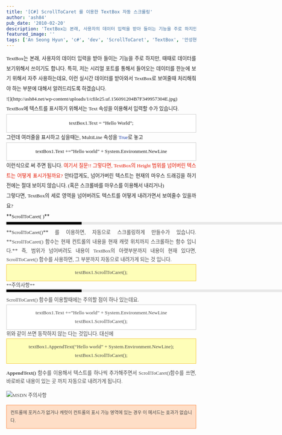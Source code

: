 ```yaml
---
title: '[C#] ScrollToCaret 를 이용한 TextBox 자동 스크롤링'
author: 'ash84'
pub_date: '2010-02-20'
description: 'TextBox는 본래, 사용자의 데이터 입력을 받아 들이는 기능을 주로 하지만, 때때로 데이터를 보기위해서 쓰이기도 합니다. 특히, 저는 시리얼 포트를 통해서 들어오는 데이터를 한눈에 보기 위해서 자주 사용하는데요,'
featured_image: ''
tags: ['An Seong Hyun', 'c#', 'dev', 'ScrollToCaret', 'TextBox', '안성현', '자동스크롤링']
---
```



<div style="TEXT-ALIGN: justify; LINE-HEIGHT: 2"><span style="FONT-SIZE: 11pt"><span style="FONT-FAMILY: Dotum">  
<span style="FONT-SIZE: 10pt"><span style="FONT-FAMILY: Dotum">TextBox는 본래, 사용자의 데이터 입력을 받아 들이는 기능을 주로 하지만, 때때로 데이터를 보기위해서 쓰이기도 합니다. 특히, 저는 시리얼 포트를 통해서 들어오는 데이터를 한눈에 보기 위해서 자주 사용하는데요, 이런 실시간 데이터를 받아와서 TextBox로 보여줄때 처리해줘야 하는 부분에 대해서 알려드리도록 하겠습니다. </span></span></span></span></div>  
<div style="TEXT-ALIGN: justify; LINE-HEIGHT: 2"><span style="FONT-SIZE: 11pt"><span style="FONT-FAMILY: Dotum">  
</span></span></div>  
<div style="TEXT-ALIGN: justify; LINE-HEIGHT: 2"><span style="FONT-SIZE: 11pt"><span style="FONT-FAMILY: Dotum"><span style="FONT-SIZE: 10pt"><span style="FONT-FAMILY: Dotum">![](http://ash84.net/wp-content/uploads/1/cfile25.uf.156091204B7F349957304E.jpg)</span></span></span></span></div>  
<div style="TEXT-ALIGN: justify; LINE-HEIGHT: 2"><font class="Apple-style-span" face="Dotum" size="4"><span class="Apple-style-span" style="LINE-HEIGHT: 28px; FONT-SIZE: 15px">  
</span></font></div>  
<div style="TEXT-ALIGN: justify; LINE-HEIGHT: 2"><span style="FONT-SIZE: 11pt"><span style="FONT-FAMILY: Dotum"><span style="FONT-SIZE: 10pt"><span style="FONT-FAMILY: Dotum">TextBox에 텍스트를 표시하기 위해서는 Text 속성을 이용해서 입력할 수가 있습니다. </span></span></span></span></div>  
<div style="TEXT-ALIGN: justify; LINE-HEIGHT: 2">  
</div>  
<div style="TEXT-ALIGN: center; LINE-HEIGHT: 2"><span style="FONT-SIZE: 11pt"><span style="FONT-FAMILY: Dotum">  
<div class="txc-textbox" style="BORDER-BOTTOM: #cbcbcb 1px solid; BORDER-LEFT: #cbcbcb 1px solid; PADDING-BOTTOM: 10px; BACKGROUND-COLOR: #ffffff; PADDING-LEFT: 10px; PADDING-RIGHT: 10px; BORDER-TOP: #cbcbcb 1px solid; BORDER-RIGHT: #cbcbcb 1px solid; PADDING-TOP: 10px"><span style="FONT-SIZE: 11pt"><span style="FONT-FAMILY: Dotum"><span style="FONT-SIZE: 10pt"><span style="FONT-FAMILY: Dotum">textBox1.Text = “Hello World”;</span></span></span></span>  
</div></span></span></div>  
<div style="TEXT-ALIGN: justify; LINE-HEIGHT: 2">  
</div>  
<div style="TEXT-ALIGN: justify; LINE-HEIGHT: 2"><span style="FONT-SIZE: 11pt"><span style="FONT-FAMILY: Dotum"><span style="FONT-SIZE: 10pt"><span style="FONT-FAMILY: Dotum">그런데 여러줄을 표시하고 싶을때는, MultiLine 속성을 </span></span><font color="#193da9"><span style="FONT-SIZE: 10pt"><span style="FONT-FAMILY: Dotum">True</span></span></font><span style="FONT-SIZE: 10pt"><span style="FONT-FAMILY: Dotum">로 놓고 </span></span></span></span></div>  
<div style="TEXT-ALIGN: justify; LINE-HEIGHT: 2">  
</div>  
<div style="TEXT-ALIGN: center; LINE-HEIGHT: 2"><span style="FONT-SIZE: 11pt"><span style="FONT-FAMILY: Dotum">  
<div class="txc-textbox" style="BORDER-BOTTOM: #cbcbcb 1px solid; BORDER-LEFT: #cbcbcb 1px solid; PADDING-BOTTOM: 10px; BACKGROUND-COLOR: #ffffff; PADDING-LEFT: 10px; PADDING-RIGHT: 10px; BORDER-TOP: #cbcbcb 1px solid; BORDER-RIGHT: #cbcbcb 1px solid; PADDING-TOP: 10px"><span style="FONT-SIZE: 11pt"><span style="FONT-FAMILY: Dotum"><span style="FONT-SIZE: 10pt"><span style="FONT-FAMILY: Dotum">textBox1.Text +=”Hello world” + System.Environment.NewLine</span></span></span></span>  
</div></span></span></div>  
<div style="TEXT-ALIGN: justify; LINE-HEIGHT: 2">  
</div>  
<div style="TEXT-ALIGN: justify; LINE-HEIGHT: 2"><span style="FONT-SIZE: 11pt"><span style="FONT-FAMILY: Dotum"><span style="FONT-SIZE: 10pt"><span style="FONT-FAMILY: Dotum">이런식으로 써 주면 됩니다. </span></span><font color="#e31600"><span style="FONT-SIZE: 10pt"><span style="FONT-FAMILY: Dotum">여기서 질문!! 그렇다면, TextBox의 Height 범위를 넘어버린 텍스트는 어떻게 표시가될까요?</span></span></font><span style="FONT-SIZE: 10pt"><span style="FONT-FAMILY: Dotum"> 안타깝게도, 넘어가버린 텍스트는 현재의 마우스 드래깅을 하기 전에는 절대 보이지 않습니다. (혹은 스크롤바를 마우스를 이용해서 내리거나)</span></span></span></span></div>  
<div style="TEXT-ALIGN: justify; LINE-HEIGHT: 2">  
</div>  
<div style="TEXT-ALIGN: justify; LINE-HEIGHT: 2"><span style="FONT-SIZE: 11pt"><span style="FONT-FAMILY: Dotum"><span style="FONT-SIZE: 10pt"><span style="FONT-FAMILY: Dotum">그렇다면, TextBox의 세로 영역을 넘어버려도 텍스트를 어떻게 내려가면서 보여줄수 있을까요?</span></span></span></span></div>  
<div style="TEXT-ALIGN: justify; LINE-HEIGHT: 2">  
</div>  
<div style="TEXT-ALIGN: justify; LINE-HEIGHT: 2">**<span style="FONT-SIZE: 11pt"><span style="FONT-FAMILY: Dotum"><span style="FONT-SIZE: 10pt"><span style="FONT-FAMILY: Dotum">ScrollToCaret( )</span></span></span></span>**</div>  
<div style="TEXT-ALIGN: justify; LINE-HEIGHT: 2">  
<div>  
<div style="BORDER-LEFT: #000000 200px solid; PADDING-BOTTOM: 3px; BACKGROUND-COLOR: #e8e8e8; PADDING-LEFT: 6px; WIDTH: 690px; PADDING-RIGHT: 6px; FONT: bold 1pt/1 나눔고딕, Sans-serif; MARGIN-BOTTOM: 10px; HEIGHT: 1px; COLOR: #fff; PADDING-TOP: 3px"><span style="FONT-SIZE: 11pt"><span style="FONT-SIZE: 10pt"><span style="FONT-SIZE: 11pt"><span style="FONT-SIZE: 10pt"><span style="FONT-SIZE: 10pt"><span style="FONT-FAMILY: Batang"><span style="FONT-SIZE: 11pt"><span style="FONT-SIZE: 1pt"></span></span></span></span></span></span></span></span></div>  
<div style="LINE-HEIGHT: 1.7"><span style="FONT-FAMILY: Dotum"><font color="#474747"><span class="Apple-style-span" style="LINE-HEIGHT: 18px; FONT-FAMILY: 굴림; COLOR: rgb(51,51,51)">**<span style="FONT-SIZE: 11pt"><span style="FONT-FAMILY: Dotum"><span style="FONT-SIZE: 10pt"><span style="FONT-FAMILY: Dotum">ScrollToCaret()</span></span></span></span>**</span><span style="FONT-SIZE: 11pt"><span style="FONT-FAMILY: Dotum"><span style="FONT-SIZE: 10pt"><span style="FONT-FAMILY: Dotum">﻿</span></span></span></span></font><span style="FONT-SIZE: 10pt"><font color="#474747"><span style="FONT-SIZE: 11pt"><span style="FONT-FAMILY: Dotum"><span style="FONT-SIZE: 10pt"><span style="FONT-FAMILY: Dotum">﻿</span></span></span></span></font><span style="FONT-FAMILY: Dotum"><font color="#474747"><span style="FONT-SIZE: 11pt"><span style="FONT-FAMILY: Dotum"><span style="FONT-SIZE: 10pt"><span style="FONT-FAMILY: Dotum">﻿ 를 이용하면, 자동으로 스크롤링하게 만들수가 있습니다. </span></span>**<span style="FONT-SIZE: 10pt"><span style="FONT-FAMILY: Dotum">ScrollToCaret() 함수는 현재 컨트롤의 내용을 현재 캐럿 위치까지 스크롤하는 함수 입니다.</span></span>**<span style="FONT-SIZE: 10pt"><span style="FONT-FAMILY: Dotum"> 즉, 범위가 넘어버려도 내용이 TextBox의 아랫부분까지 내용이 현재 있다면, ScrollToCaret() 함수를 사용하면, 그 부분까지 자동으로 내려가게 되는 것 입니다. </span></span></span></span></font></span></span></span>  
</div>  
<div style="LINE-HEIGHT: 1.7"><span style="FONT-FAMILY: Dotum"><span style="FONT-SIZE: 10pt"><span style="FONT-FAMILY: Dotum"><font color="#474747">  
</font></span></span></span></div></div></div>  
<div style="TEXT-ALIGN: center; LINE-HEIGHT: 2">  
<div>  
<div style="LINE-HEIGHT: 1.7"><span style="FONT-FAMILY: Dotum"><span style="FONT-SIZE: 10pt"><span style="FONT-FAMILY: Dotum"><font color="#474747"><span style="FONT-SIZE: 11pt"><span style="FONT-FAMILY: Dotum">  
<div class="txc-textbox" style="BORDER-BOTTOM: #f3c534 1px solid; BORDER-LEFT: #f3c534 1px solid; PADDING-BOTTOM: 10px; BACKGROUND-COLOR: #fefeb8; PADDING-LEFT: 10px; PADDING-RIGHT: 10px; BORDER-TOP: #f3c534 1px solid; BORDER-RIGHT: #f3c534 1px solid; PADDING-TOP: 10px"><span style="FONT-FAMILY: Dotum"><span style="FONT-SIZE: 10pt"><span style="FONT-FAMILY: Dotum"><font color="#474747"><span style="FONT-SIZE: 11pt"><span style="FONT-FAMILY: Dotum"><span style="FONT-SIZE: 10pt"><span style="FONT-FAMILY: Dotum">textBox1.ScrollToCaret();</span></span></span></span></font></span></span></span>  
</div></span></span></font></span></span></span></div></div></div>  
<div style="TEXT-ALIGN: justify; LINE-HEIGHT: 2">  
<div>  
<div style="LINE-HEIGHT: 1.7"><span style="FONT-FAMILY: Dotum"><span style="FONT-SIZE: 10pt"><span style="FONT-FAMILY: Dotum"><font color="#474747">  
</font></span></span></span></div>  
<div style="LINE-HEIGHT: 1.7"><span style="FONT-FAMILY: Dotum"><span style="FONT-SIZE: 10pt"><span style="FONT-FAMILY: Dotum"><font color="#474747">  
</font></span></span></span></div>  
<div style="LINE-HEIGHT: 1.7"><span style="FONT-FAMILY: Dotum"><span style="FONT-SIZE: 10pt"><span style="FONT-FAMILY: Dotum"><font color="#474747">**<span style="FONT-SIZE: 11pt"><span style="FONT-FAMILY: Dotum"><span style="FONT-SIZE: 10pt"><span style="FONT-FAMILY: Dotum">주의사항</span></span></span></span>**</font></span></span></span></div>  
<div style="LINE-HEIGHT: 1.7"><span style="FONT-FAMILY: Dotum"><span style="FONT-SIZE: 10pt"><span style="FONT-FAMILY: Dotum"><font color="#474747">  
<div>  
<div style="BORDER-LEFT: #000000 200px solid; PADDING-BOTTOM: 3px; BACKGROUND-COLOR: #e8e8e8; PADDING-LEFT: 6px; WIDTH: 690px; PADDING-RIGHT: 6px; FONT: bold 1pt/1 나눔고딕, Sans-serif; MARGIN-BOTTOM: 10px; HEIGHT: 1px; COLOR: #fff; PADDING-TOP: 3px"><span style="FONT-SIZE: 11pt"><span style="FONT-SIZE: 10pt"><span style="FONT-SIZE: 11pt"><span style="FONT-SIZE: 10pt"><span style="FONT-SIZE: 10pt"><span style="FONT-FAMILY: Batang"><span style="FONT-SIZE: 11pt"><span style="FONT-SIZE: 1pt"></span></span></span></span></span></span></span></span></div>  
<div style="LINE-HEIGHT: 1.7"><span style="FONT-FAMILY: Dotum"><font color="#474747"><span style="FONT-SIZE: 11pt"><span style="FONT-FAMILY: Dotum"><span style="FONT-SIZE: 10pt"><span style="FONT-FAMILY: Dotum">﻿</span></span></span></span></font><span style="FONT-SIZE: 10pt"><font color="#474747"><span style="FONT-SIZE: 11pt"><span style="FONT-FAMILY: Dotum"><span style="FONT-SIZE: 10pt"><span style="FONT-FAMILY: Dotum">﻿</span></span></span></span></font><span style="FONT-FAMILY: Dotum"><font color="#474747"><span style="FONT-SIZE: 11pt"><span style="FONT-FAMILY: Dotum"><span style="FONT-SIZE: 10pt"><span style="FONT-FAMILY: Dotum">﻿ScrollToCaret() 함수를 이용할때에는 주의할 점이 하나 있는데요. </span></span></span></span>  
</font></span></span></span>  
</div></div></font></span></span></span></div></div></div>  
<div style="TEXT-ALIGN: center; LINE-HEIGHT: 2">  
<div>  
<div style="LINE-HEIGHT: 1.7"><span style="FONT-FAMILY: Dotum"><span style="FONT-SIZE: 10pt"><span style="FONT-FAMILY: Dotum"><font color="#474747">  
<div>  
<div style="LINE-HEIGHT: 1.7">  
<div><span style="FONT-SIZE: 11pt"><span style="FONT-FAMILY: Dotum">  
<div class="txc-textbox" style="BORDER-BOTTOM: #cbcbcb 1px solid; BORDER-LEFT: #cbcbcb 1px solid; PADDING-BOTTOM: 10px; BACKGROUND-COLOR: #ffffff; PADDING-LEFT: 10px; PADDING-RIGHT: 10px; BORDER-TOP: #cbcbcb 1px solid; BORDER-RIGHT: #cbcbcb 1px solid; PADDING-TOP: 10px"><span style="FONT-SIZE: 11pt"><span style="FONT-FAMILY: Dotum"><span style="FONT-SIZE: 10pt"><span style="FONT-FAMILY: Dotum">textBox1.Text +=”Hello world” + System.Environment.NewLine</span></span></span></span>  
<span style="FONT-SIZE: 11pt"><span style="FONT-FAMILY: Dotum"><span style="FONT-SIZE: 10pt"><span style="FONT-FAMILY: Dotum">textBox1.ScrollToCaret();</span></span></span></span>  
</div></span></span>  
</div></div></div></font></span></span></span></div></div></div>  
<div style="TEXT-ALIGN: justify; LINE-HEIGHT: 2">  
<div>  
<div style="LINE-HEIGHT: 1.7"><span style="FONT-FAMILY: Dotum"><span style="FONT-SIZE: 10pt"><span style="FONT-FAMILY: Dotum"><font color="#474747">  
<div>  
<div style="LINE-HEIGHT: 1.7">  
<div>  
<span style="FONT-SIZE: 11pt"><span style="FONT-FAMILY: Dotum"><span style="FONT-SIZE: 10pt"><span style="FONT-FAMILY: Dotum">위와 같이 쓰면 동작하지 않는 다는 것입니다. 대신에 </span></span></span></span><span style="FONT-SIZE: 11pt"><span style="FONT-FAMILY: Dotum">  
<div class="txc-textbox" style="BORDER-BOTTOM: #f3c534 1px solid; BORDER-LEFT: #f3c534 1px solid; PADDING-BOTTOM: 10px; BACKGROUND-COLOR: #fefeb8; PADDING-LEFT: 10px; PADDING-RIGHT: 10px; BORDER-TOP: #f3c534 1px solid; BORDER-RIGHT: #f3c534 1px solid; PADDING-TOP: 10px">  
<div style="TEXT-ALIGN: center"><span style="FONT-SIZE: 11pt"><span style="FONT-FAMILY: Dotum"><span style="FONT-SIZE: 10pt"><span style="FONT-FAMILY: Dotum">textBox1.AppendText(“Hello world” + System.Environment.NewLine);</span></span></span></span>  
<span style="FONT-SIZE: 11pt"><span style="FONT-FAMILY: Dotum"><span style="FONT-SIZE: 10pt"><span style="FONT-FAMILY: Dotum">textBox1.ScrollToCaret();</span></span></span></span>  
</div></div></span></span>

<span style="FONT-SIZE: 11pt"><span style="FONT-FAMILY: Dotum">**<span style="FONT-SIZE: 10pt"><span style="FONT-FAMILY: Dotum">AppendText()</span></span>**<span style="FONT-SIZE: 10pt"><span style="FONT-FAMILY: Dotum"> 함수를 이용해서 텍스트를 하나씩 추가해주면서 ScrollToCaret()함수를 쓰면, 바로바로 내용이 있는 곳 까지 자동으로 내려가게 됩니다. </span></span></span></span>

<span style="FONT-SIZE: 11pt"><span style="FONT-FAMILY: Dotum"><span style="FONT-SIZE: 10pt"><span style="FONT-FAMILY: Dotum">![](http://ash84.net/wp-content/uploads/1/cfile21.uf.125F6E204B7F31AE3E298A.gif)</span></span><span style="FONT-SIZE: 10pt"><span style="FONT-FAMILY: Dotum">MSDN 주의사항 </span></span></span></span>  
<span class="Apple-style-span" style="WIDOWS: 2; TEXT-TRANSFORM: none; TEXT-INDENT: 0px; BORDER-COLLAPSE: separate; FONT: medium Gulim; WHITE-SPACE: normal; ORPHANS: 2; LETTER-SPACING: normal; COLOR: rgb(0,0,0); WORD-SPACING: 0px; -webkit-border-horizontal-spacing: 0px; -webkit-border-vertical-spacing: 0px; -webkit-text-decorations-in-effect: none; -webkit-text-size-adjust: auto; -webkit-text-stroke-width: 0px"><span class="Apple-style-span" style="TEXT-ALIGN: left; BORDER-COLLAPSE: collapse; FONT-FAMILY: Verdana; FONT-SIZE: 11px; -webkit-border-horizontal-spacing: 2px; -webkit-border-vertical-spacing: 2px"><span style="FONT-SIZE: 11pt"><span style="FONT-FAMILY: Dotum"><span style="FONT-SIZE: 9pt">  
<div class="txc-textbox" style="BORDER-BOTTOM: rgb(254,137,67) 1px solid; BORDER-LEFT: rgb(254,137,67) 1px solid; PADDING-BOTTOM: 10px; BACKGROUND-COLOR: rgb(254,222,199); PADDING-LEFT: 10px; PADDING-RIGHT: 10px; BORDER-TOP: rgb(254,137,67) 1px solid; BORDER-RIGHT: rgb(254,137,67) 1px solid; PADDING-TOP: 10px"><span style="FONT-SIZE: 10pt"><span style="FONT-FAMILY: Dotum"><span style="FONT-SIZE: 9pt">컨트롤에 포커스가 없거나 캐럿이 컨트롤의 표시 가능 영역에 있는 경우 </span><span style="FONT-SIZE: 9pt">이 메서드는 효과가 없습니다.</span></span></span></div></span></span></span></span></span>  
<font class="Apple-style-span" color="#333333" face="굴림" size="3"><span class="Apple-style-span" style="LINE-HEIGHT: 24px; FONT-SIZE: 12px"><font class="Apple-style-span" color="#474747" face="Dotum" size="3"><span class="Apple-style-span" style="LINE-HEIGHT: 22px; FONT-SIZE: 13px">  
</span></font></span></font>

</div></div></div></font></span></span></span></div></div></div>

